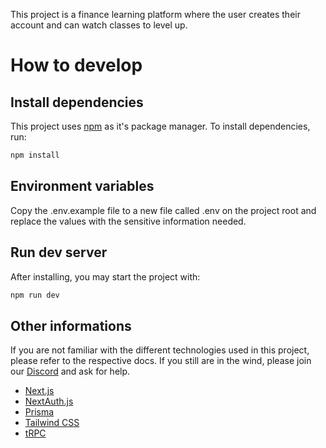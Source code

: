This project is a finance learning platform where the user creates their account and can watch classes to level up.

# How to develop

## Install dependencies
This project uses [npm](https://www.npmjs.com/) as it's package manager. To install dependencies, run:

```bash
npm install
``` 

## Environment variables
Copy the .env.example file to a new file called .env on the project root and replace the values with the sensitive information needed.

## Run dev server
After installing, you may start the project with:
```bash
npm run dev
```
## Other informations
If you are not familiar with the different technologies used in this project, please refer to the respective docs. If you still are in the wind, please join our [Discord](https://t3.gg/discord) and ask for help.

- [Next.js](https://nextjs.org)
- [NextAuth.js](https://next-auth.js.org)
- [Prisma](https://prisma.io)
- [Tailwind CSS](https://tailwindcss.com)
- [tRPC](https://trpc.io)